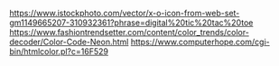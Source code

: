https://www.istockphoto.com/vector/x-o-icon-from-web-set-gm1149665207-310932361?phrase=digital%20tic%20tac%20toe
https://www.fashiontrendsetter.com/content/color_trends/color-decoder/Color-Code-Neon.html
https://www.computerhope.com/cgi-bin/htmlcolor.pl?c=16F529